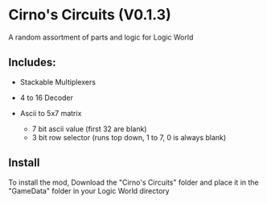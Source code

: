 # Cirno's Circuits (V0.1.3)

A random assortment of parts and logic for Logic World

## Includes:

- Stackable Multiplexers
- 4 to 16 Decoder
- Ascii to 5x7 matrix
	
	- 7 bit ascii value (first 32 are blank)
	- 3 bit row selector (runs top down, 1 to 7, 0 is always blank)

## Install

To install the mod, Download the "Cirno's Circuits" folder and place it in the "GameData" folder in your Logic World directory
